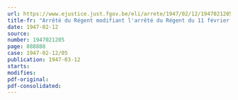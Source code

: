 ```yaml
---
url: https://www.ejustice.just.fgov.be/eli/arrete/1947/02/12/1947021205/justel
title-fr: "Arrêté du Régent modifiant l'arrêté du Régent du 11 février 1946 portant règlementation de l'anatoxine tétanique"
date: 1947-02-12
source:
number: 1947021205
page: 888888
case: 1947-02-12/05
publication: 1947-03-12
starts:
modifies:
pdf-original:
pdf-consolidated:
---
```


